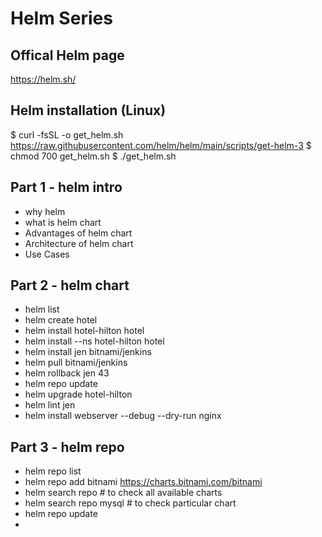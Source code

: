 # Helm Series

## Offical Helm page 

https://helm.sh/

## Helm installation (Linux)

$ curl -fsSL -o get_helm.sh https://raw.githubusercontent.com/helm/helm/main/scripts/get-helm-3
$ chmod 700 get_helm.sh
$ ./get_helm.sh

## Part 1 - helm intro 

- why helm
- what is helm chart
- Advantages of helm chart
- Architecture of helm chart
- Use Cases
   
## Part 2 - helm chart 

- helm list 
- helm create hotel 
- helm install hotel-hilton hotel
- helm install --ns hotel-hilton hotel
- helm install jen bitnami/jenkins 
- helm pull bitnami/jenkins 
- helm rollback jen 43
- helm repo update
- helm upgrade hotel-hilton 
- helm lint jen
- helm install webserver --debug --dry-run nginx

## Part 3 - helm repo 

- helm repo list 
- helm repo add bitnami https://charts.bitnami.com/bitnami
- helm search repo # to check all available charts 
- helm search repo mysql # to check particular chart 
- helm repo update
- 






